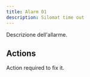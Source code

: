```yaml
---
title: Alarm 01
description: Silomat time out
---
```


Descrizione dell'allarme.

## Actions

Action required to fix it.
